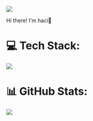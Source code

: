 [![](https://visitcount.itsvg.in/api?id=haci&label=Profile%20Views&color=12&icon=0&pretty=false)]()

Hi there! I'm haci👋<br>

# 💻 Tech Stack:
[![](https://skillicons.dev/icons?i=js,ts,nodejs,nextjs,react,vue,vite,redux,tailwind,webpack,styledcomponents,sass,git,github,npm,cloudflare,cs,dotnet,mongo,blender&perline=10&theme=dark)](https://mipple.net)

# 📊 GitHub Stats:
![](https://github-readme-streak-stats.herokuapp.com/?user=hacimuhammed&theme=midnight-purple&hide_border=false)<br/>
